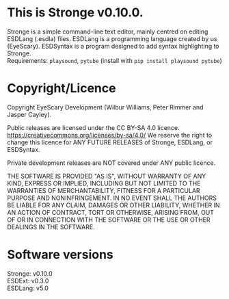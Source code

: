 # This is Stronge v0.10.0.
Stronge is a simple command-line text editor, mainly centred on editing ESDLang (.esdla) files.
ESDLang is a programming language created by us (EyeScary).
ESDSyntax is a program designed to add syntax highlighting to Stronge.  
Requirements: `playsound`, `pytube` (install with `pip install playsound pytube`)

# Copyright/Licence
Copyright EyeScary Development (Wilbur Williams, Peter Rimmer and Jasper Cayley).

Public releases are licensed under the CC BY-SA 4.0 licence.
<https://creativecommons.org/licenses/by-sa/4.0/>
We reserve the right to change this licence for ANY FUTURE RELEASES of Stronge, ESDLang, or ESDSyntax.

Private development releases are NOT covered under ANY public licence.

THE SOFTWARE IS PROVIDED "AS IS", WITHOUT WARRANTY OF ANY KIND,
EXPRESS OR IMPLIED, INCLUDING BUT NOT LIMITED TO THE WARRANTIES OF
MERCHANTABILITY, FITNESS FOR A PARTICULAR PURPOSE AND NONINFRINGEMENT.
IN NO EVENT SHALL THE AUTHORS BE LIABLE FOR ANY CLAIM, DAMAGES OR
OTHER LIABILITY, WHETHER IN AN ACTION OF CONTRACT, TORT OR OTHERWISE,
ARISING FROM, OUT OF OR IN CONNECTION WITH THE SOFTWARE OR THE USE OR
OTHER DEALINGS IN THE SOFTWARE.

# Software versions
Stronge: v0.10.0  
ESDExt: v0.3.0  
ESDLang: v5.0  